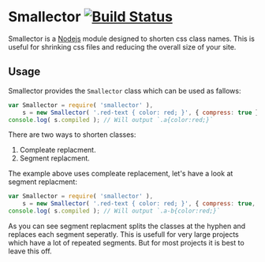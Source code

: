 # Smallector [![Build Status](https://travis-ci.org/wisaac407/smallector.svg?branch=master)](https://travis-ci.org/wisaac407/smallector)

Smallector is a [Nodejs](http://nodejs.org) module designed to shorten css class names. This is useful for shrinking
css files and reducing the overall size of your site.

## Usage
Smallector provides the `Smallector` class which can be used as fallows:
```javascript
var Smallector = require( 'smallector' ),
    s = new Smallector( '.red-text { color: red; }', { compress: true } );
console.log( s.compiled ); // Will output `.a{color:red;}`
```
There are two ways to shorten classes:
  1. Compleate replacment.
  2. Segment replacment.

The example above uses compleate replacement, let's have a look at segment replacment:
```javascript
var Smallector = require( 'smallector' ),
    s = new Smallector( '.red-text { color: red; }', { compress: true, split: true} );
console.log( s.compiled ); // Will output `.a-b{color:red;}`
```
As you can see segment replacment splits the classes at the hyphen and replaces each segment seperatly.
This is usefull for very large projects which have a lot of repeated segments.
But for most projects it is best to leave this off.
